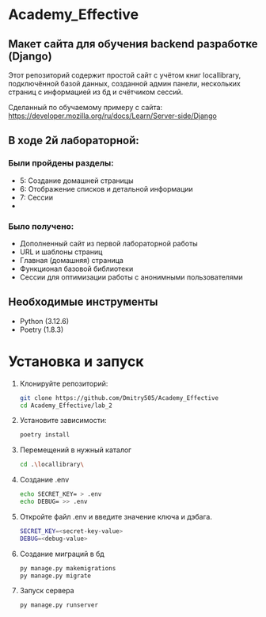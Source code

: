 # Academy_Effective

## Макет сайта для обучения backend разработке (Django)

Этот репозиторий содержит простой сайт с учётом книг
locallibrary, подключённой базой данных, созданной админ панели,
нескольких страниц с информацией из бд и счётчиком сессий.

Сделанный по обучаемому примеру с сайта:
https://developer.mozilla.org/ru/docs/Learn/Server-side/Django

## В ходе 2й лабораторной:

### Были пройдены разделы:
* 5: Создание домашней страницы
* 6: Отображение списков и детальной информации
* 7: Сессии
* 
### Было получено:
* Дополненный сайт из первой лабораторной работы
* URL и шаблоны страниц
* Главная (домашняя) страница
* Функционал базовой библиотеки
* Сессии для оптимизации работы с анонимными пользователями

## Необходимые инструменты 
* Python (3.12.6)
* Poetry (1.8.3)


# Установка и запуск

1. Клонируйте репозиторий:

   ```bash
   git clone https://github.com/Dmitry505/Academy_Effective
   cd Academy_Effective/lab_2

2. Установите зависимости:

    ```bash
    poetry install
   
3. Перемещений в нужный каталог

    ```bash
   cd .\locallibrary\

4. Создание .env

    ```bash
   echo SECRET_KEY= > .env
   echo DEBUG= >> .env

5. Откройте файл .env и введите значение ключа и дэбага.

    ```bash
   SECRET_KEY=<secret-key-value>
   DEBUG=<debug-value>

6. Создание миграций  в бд

    ```bash
   py manage.py makemigrations
   py manage.py migrate

7. Запуск сервера

    ```bash
    py manage.py runserver


    